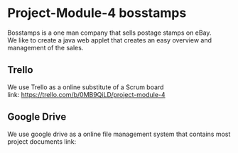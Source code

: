 # Project-Module-4 bosstamps
Bosstamps is a one man company that sells postage stamps on eBay.  
We like to create a java web applet that creates an easy overview and management of the sales. 

## Trello
We use Trello as a online substitute of a Scrum board  
link: https://trello.com/b/0MB9QiLD/project-module-4

## Google Drive
We use google drive as a online file management system that contains most project documents
link:
